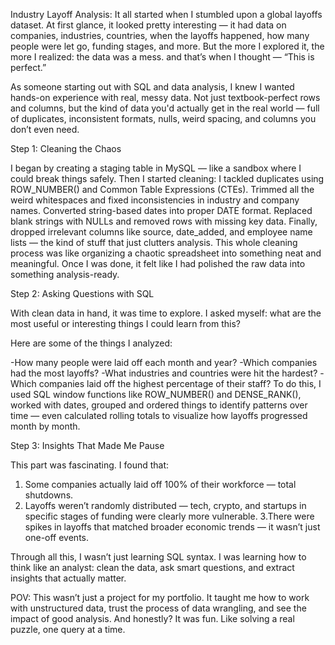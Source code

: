 Industry Layoff Analysis:
It all started when I stumbled upon a global layoffs dataset. At first glance, it looked pretty interesting — it had data on companies, industries, countries, when the layoffs happened, how many people were let go, funding stages, and more. But the more I explored it, the more I realized: the data was a mess.
and that’s when I thought — “This is perfect.”

As someone starting out with SQL and data analysis, I knew I wanted hands-on experience with real, messy data. Not just textbook-perfect rows and columns, but the kind of data you'd actually get in the real world — full of duplicates, inconsistent formats, nulls, weird spacing, and columns you don’t even need.

Step 1: Cleaning the Chaos

I began by creating a staging table in MySQL — like a sandbox where I could break things safely. Then I started cleaning:
I tackled duplicates using ROW_NUMBER() and Common Table Expressions (CTEs).
Trimmed all the weird whitespaces and fixed inconsistencies in industry and company names.
Converted string-based dates into proper DATE format.
Replaced blank strings with NULLs and removed rows with missing key data.
Finally, dropped irrelevant columns like source, date_added, and employee name lists — the kind of stuff that just clutters analysis.
This whole cleaning process was like organizing a chaotic spreadsheet into something neat and meaningful. Once I was done, it felt like I had polished the raw data into something analysis-ready.

Step 2: Asking Questions with SQL

With clean data in hand, it was time to explore. I asked myself: what are the most useful or interesting things I could learn from this?

Here are some of the things I analyzed:

-How many people were laid off each month and year?
-Which companies had the most layoffs?
-What industries and countries were hit the hardest?
-Which companies laid off the highest percentage of their staff?
To do this, I used SQL window functions like ROW_NUMBER() and DENSE_RANK(), worked with dates, grouped and ordered things to identify patterns over time — even calculated rolling totals to visualize how layoffs progressed month by month.

Step 3: Insights That Made Me Pause

This part was fascinating. I found that:
1. Some companies actually laid off 100% of their workforce — total shutdowns.
2. Layoffs weren’t randomly distributed — tech, crypto, and startups in specific stages of funding were clearly more vulnerable.
3.There were spikes in layoffs that matched broader economic trends — it wasn’t just one-off events.

Through all this, I wasn’t just learning SQL syntax. I was learning how to think like an analyst: clean the data, ask smart questions, and extract insights that actually matter.

POV:
This wasn’t just a project for my portfolio. It taught me how to work with unstructured data, trust the process of data wrangling, and see the impact of good analysis. And honestly? It was fun. Like solving a real puzzle, one query at a time.
